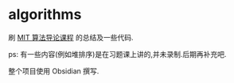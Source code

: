 # algorithms

刷 [MIT 算法导论课程](https://ocw.mit.edu/courses/electrical-engineering-and-computer-science/6-046j-introduction-to-algorithms-sma-5503-fall-2005/video-lectures/) 的总结及一些代码.

ps: 有一些内容(例如堆排序)是在习题课上讲的,并未录制.后期再补充吧.

整个项目使用 Obsidian 撰写.
